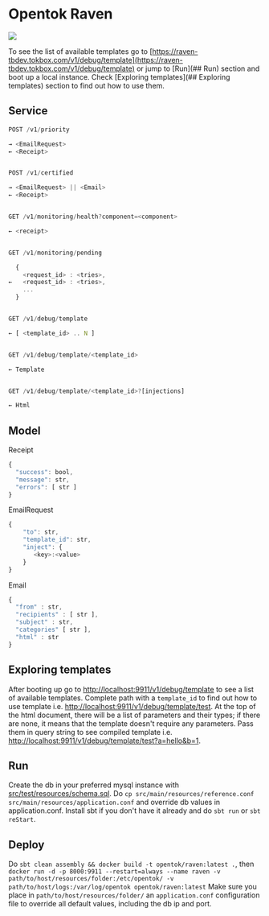 # Opentok Raven
![](http://orig01.deviantart.net/11fe/f/2010/217/7/8/giant_raven_flying_by_furansu.gif)

To see the list of available templates go to [https://raven-tbdev.tokbox.com/v1/debug/template](https://raven-tbdev.tokbox.com/v1/debug/template) or
jump to [Run](## Run) section and boot up a local instance. Check [Exploring templates](## Exploring templates) section to find out how to use them.

## Service

```javascript
POST /v1/priority

→ <EmailRequest>
← <Receipt>


POST /v1/certified

→ <EmailRequest> || <Email>
← <Receipt>


GET /v1/monitoring/health?component=<component>

← <receipt>


GET /v1/monitoring/pending

  {
    <request_id> : <tries>,
←   <request_id> : <tries>,
    ...
  }


GET /v1/debug/template

← [ <template_id> .. N ]


GET /v1/debug/template/<template_id>

← Template


GET /v1/debug/template/<template_id>?[injections]

← Html
```

## Model

Receipt
```javascript
{
  "success": bool,
  "message": str,
  "errors": [ str ]
}
```

EmailRequest
```javascript
{
    "to": str,
    "template_id": str,
    "inject": {
       <key>:<value>
    }
}
```

Email
```javascript
{
  "from" : str,
  "recipients" : [ str ],
  "subject" : str,
  "categories" [ str ],
  "html" : str
}
```

## Exploring templates
After booting up go to [http://localhost:9911/v1/debug/template](http://localhost:9911/v1/debug/template) to see a list of available templates. Complete path with a `template_id` to find out how to use template i.e. [http://localhost:9911/v1/debug/template/test](http://localhost:9911/v1/debug/template/test). At the top of the html document, there will be a list of parameters and their types; if there are none, it means that the template doesn't require any parameters. Pass them in query string to see compiled template i.e. [http://localhost:9911/v1/debug/template/test?a=hello&b=1](http://localhost:9911/v1/debug/template/test?a=hello&b=1).

## Run
Create the db in your preferred mysql instance with [src/test/resources/schema.sql](schema.sql). Do `cp src/main/resources/reference.conf src/main/resources/application.conf` and override db values in application.conf. Install sbt if you don't have it already and do `sbt run` or `sbt reStart`.

## Deploy
Do ` sbt clean assembly && docker build -t opentok/raven:latest . `, then `docker run -d -p 8000:9911 --restart=always --name raven -v path/to/host/resources/folder:/etc/opentok/ -v path/to/host/logs:/var/log/opentok opentok/raven:latest`
Make sure you place in `path/to/host/resources/folder/` an `application.conf` configuration file to override all default values, including the db ip and port.
